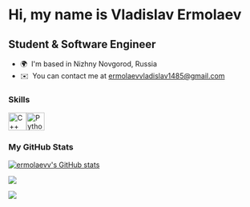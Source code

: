 Hi, my name is Vladislav Ermolaev
===================================

Student & Software Engineer
---------------------------

* 🌍  I'm based in Nizhny Novgorod, Russia
* ✉️  You can contact me at [ermolaevvladislav1485@gmail.com](mailto:ermolaevvladislav1485@gmail.com)

### Skills


<p align="left">
<a href="https://docs.microsoft.com/en-us/cpp/?view=msvc-170" target="_blank" rel="noreferrer"><img src="https://raw.githubusercontent.com/danielcranney/readme-generator/main/public/icons/skills/cplusplus-colored.svg" width="36" height="36" alt="C++" /></a><a href="https://www.python.org/" target="_blank" rel="noreferrer"><img src="https://raw.githubusercontent.com/danielcranney/readme-generator/main/public/icons/skills/python-colored.svg" width="36" height="36" alt="Python" /></a>
</p>

### My GitHub Stats

<a href="http://www.github.com/ermolaevv"><img src="https://github-readme-stats.vercel.app/api?username=ermolaevv&show_icons=true&hide=stars,issues,contribs&count_private=true&title_color=0891b2&text_color=ffffff&icon_color=0891b2&bg_color=1c1917&hide_border=true&show_icons=true" alt="ermolaevv's GitHub stats" /></a>

<a href="http://www.github.com/ermolaevv"><img src="https://github-readme-streak-stats.herokuapp.com/?user=ermolaevv&stroke=ffffff&background=1c1917&ring=0891b2&fire=0891b2&currStreakNum=ffffff&currStreakLabel=0891b2&sideNums=ffffff&sideLabels=ffffff&dates=ffffff&hide_border=true" /></a>


<a href="http://www.github.com/ermolaevv"><img src="https://github-readme-stats.vercel.app/api/top-langs/?username=ermolaevv&show_icons=true&hide=stars,issues,contribs&count_private=true&title_color=0891b2&text_color=ffffff&icon_color=0891b2&bg_color=1c1917&hide_border=true&show_icons=true&layout=compact" /></a>
